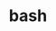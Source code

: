 ---
title: "bash"
layout: cache
categories: [package, develop]
meta: {"compilers": ["apple-clang@=15.0.0", "gcc@=10.2.1", "gcc@=10.5.0", "gcc@=11.4.0", "gcc@=13.3.0"], "num_specs": 14, "num_specs_by_stack": {"developer-tools-aarch64-linux-gnu": 4, "developer-tools-darwin": 1, "developer-tools-manylinux2014": 1, "developer-tools-x86_64_v3-linux-gnu": 4, "e4s": 4, "hep": 4, "root": 14}, "oss": ["centos7", "rhel8", "ubuntu22.04", "ventura"], "platforms": ["darwin", "linux"], "stacks": ["developer-tools-aarch64-linux-gnu", "developer-tools-darwin", "developer-tools-manylinux2014", "developer-tools-x86_64_v3-linux-gnu", "e4s", "hep", "root"], "targets": ["aarch64", "x86_64_v3"], "versions": ["5.2"]}
spec_details: [{"compiler": "gcc@=10.5.0", "hash": "6t3v2jnfilxenwx2neu7w546olfusd5e", "os": "centos7", "platform": "linux", "size": "-", "stacks": ["developer-tools-x86_64_v3-linux-gnu", "root"], "tarball": "https://binaries.spack.io/develop/build_cache/linux-centos7-x86_64_v3/gcc-10.5.0/bash-5.2/linux-centos7-x86_64_v3-gcc-10.5.0-bash-5.2-6t3v2jnfilxenwx2neu7w546olfusd5e.spack", "target": "x86_64_v3", "variants": ["build_system=autotools", "patches=013ec6c,094b4fd,125cacb,155853b,15c93f4,1c48cec,2500a3f,2fb107c,325c268,3882772,3ef9246,45cc5e1,4641dd4,5138f48,6042780,6a090cd,6b4bd92,78b5230,7b9c77d,821a0a4,831b5f2,8334b88,899fbb3,8a2c1c3,96ee1f5,9715344,af90550,b6fc252,c2d1b7b,c3ff732,c7705e0,d1e0566,e12a890,ece0eb5,ef73905,f42f2fe,f95a817"], "versions": ["5.2"]}, {"compiler": "gcc@=10.5.0", "hash": "7b236tqxbm3ky5xf2p5lbnqsoy76k5s2", "os": "centos7", "platform": "linux", "size": "-", "stacks": ["developer-tools-x86_64_v3-linux-gnu", "root"], "tarball": "https://binaries.spack.io/develop/build_cache/linux-centos7-x86_64_v3/gcc-10.5.0/bash-5.2/linux-centos7-x86_64_v3-gcc-10.5.0-bash-5.2-7b236tqxbm3ky5xf2p5lbnqsoy76k5s2.spack", "target": "x86_64_v3", "variants": ["build_system=autotools", "patches=013ec6c,094b4fd,125cacb,155853b,15c93f4,1c48cec,2500a3f,2fb107c,325c268,3882772,3ef9246,45cc5e1,4641dd4,5138f48,6042780,6a090cd,6b4bd92,78b5230,7b9c77d,821a0a4,831b5f2,8334b88,899fbb3,8a2c1c3,96ee1f5,9715344,af90550,b6fc252,c2d1b7b,c3ff732,c7705e0,d1e0566,e12a890,ece0eb5,ef73905,f42f2fe,f95a817"], "versions": ["5.2"]}, {"compiler": "gcc@=10.2.1", "hash": "7rw6mahkn4ca5spwg2o62yan4slyywf2", "os": "centos7", "platform": "linux", "size": "-", "stacks": ["developer-tools-manylinux2014", "root"], "tarball": "https://binaries.spack.io/develop/build_cache/linux-centos7-x86_64_v3/gcc-10.2.1/bash-5.2/linux-centos7-x86_64_v3-gcc-10.2.1-bash-5.2-7rw6mahkn4ca5spwg2o62yan4slyywf2.spack", "target": "x86_64_v3", "variants": ["build_system=autotools", "patches=094b4fd,155853b,1c48cec,2500a3f,2fb107c,325c268,3882772,3ef9246,45cc5e1,4641dd4,5138f48,6a090cd,6b4bd92,78b5230,831b5f2,8334b88,96ee1f5,9715344,af90550,b6fc252,c7705e0,d1e0566,ece0eb5,ef73905,f42f2fe,f95a817"], "versions": ["5.2"]}, {"compiler": "apple-clang@=15.0.0", "hash": "dqrxqzpiiraqalwwza22ygy3fgb4jthj", "os": "ventura", "platform": "darwin", "size": "-", "stacks": ["developer-tools-darwin", "root"], "tarball": "https://binaries.spack.io/develop/build_cache/darwin-ventura-aarch64/apple-clang-15.0.0/bash-5.2/darwin-ventura-aarch64-apple-clang-15.0.0-bash-5.2-dqrxqzpiiraqalwwza22ygy3fgb4jthj.spack", "target": "aarch64", "variants": ["build_system=autotools", "patches=094b4fd,155853b,1c48cec,2500a3f,2fb107c,325c268,3882772,3ef9246,45cc5e1,4641dd4,5138f48,6a090cd,6b4bd92,78b5230,831b5f2,8334b88,96ee1f5,9715344,af90550,b6fc252,c7705e0,d1e0566,ece0eb5,ef73905,f42f2fe,f95a817"], "versions": ["5.2"]}, {"compiler": "gcc@=13.3.0", "hash": "gpem7librkf3in4we4wpf5vdksj7zgcf", "os": "rhel8", "platform": "linux", "size": "-", "stacks": ["developer-tools-aarch64-linux-gnu", "root"], "tarball": "https://binaries.spack.io/develop/build_cache/linux-rhel8-aarch64/gcc-13.3.0/bash-5.2/linux-rhel8-aarch64-gcc-13.3.0-bash-5.2-gpem7librkf3in4we4wpf5vdksj7zgcf.spack", "target": "aarch64", "variants": ["build_system=autotools", "patches=013ec6c,094b4fd,125cacb,155853b,15c93f4,1c48cec,2500a3f,2fb107c,325c268,3882772,3ef9246,45cc5e1,4641dd4,5138f48,6042780,6a090cd,6b4bd92,78b5230,7b9c77d,821a0a4,831b5f2,8334b88,899fbb3,8a2c1c3,96ee1f5,9715344,af90550,b6fc252,c2d1b7b,c3ff732,c7705e0,d1e0566,e12a890,ece0eb5,ef73905,f42f2fe,f95a817"], "versions": ["5.2"]}, {"compiler": "gcc@=10.5.0", "hash": "igveh2f5kp4exqdaqdnungjqsxi7txtb", "os": "centos7", "platform": "linux", "size": "-", "stacks": ["developer-tools-x86_64_v3-linux-gnu", "root"], "tarball": "https://binaries.spack.io/develop/build_cache/linux-centos7-x86_64_v3/gcc-10.5.0/bash-5.2/linux-centos7-x86_64_v3-gcc-10.5.0-bash-5.2-igveh2f5kp4exqdaqdnungjqsxi7txtb.spack", "target": "x86_64_v3", "variants": ["build_system=autotools", "patches=013ec6c,094b4fd,125cacb,155853b,15c93f4,1c48cec,2500a3f,2fb107c,325c268,3882772,3ef9246,45cc5e1,4641dd4,5138f48,6042780,6a090cd,6b4bd92,78b5230,7b9c77d,821a0a4,831b5f2,8334b88,899fbb3,8a2c1c3,96ee1f5,9715344,af90550,b6fc252,c2d1b7b,c3ff732,c7705e0,d1e0566,e12a890,ece0eb5,ef73905,f42f2fe,f95a817"], "versions": ["5.2"]}, {"compiler": "gcc@=13.3.0", "hash": "ljnavfafuawxbbyb5uwok56sgtsbiduj", "os": "rhel8", "platform": "linux", "size": "-", "stacks": ["developer-tools-aarch64-linux-gnu", "root"], "tarball": "https://binaries.spack.io/develop/build_cache/linux-rhel8-aarch64/gcc-13.3.0/bash-5.2/linux-rhel8-aarch64-gcc-13.3.0-bash-5.2-ljnavfafuawxbbyb5uwok56sgtsbiduj.spack", "target": "aarch64", "variants": ["build_system=autotools", "patches=013ec6c,094b4fd,125cacb,155853b,15c93f4,1c48cec,2500a3f,2fb107c,325c268,3882772,3ef9246,45cc5e1,4641dd4,5138f48,6042780,6a090cd,6b4bd92,78b5230,7b9c77d,821a0a4,831b5f2,8334b88,899fbb3,8a2c1c3,96ee1f5,9715344,af90550,b6fc252,c2d1b7b,c3ff732,c7705e0,d1e0566,e12a890,ece0eb5,ef73905,f42f2fe,f95a817"], "versions": ["5.2"]}, {"compiler": "gcc@=11.4.0", "hash": "ltjbopmsecs6xjcj53yrkcboszi2xx73", "os": "ubuntu22.04", "platform": "linux", "size": "-", "stacks": ["e4s", "hep", "root"], "tarball": "https://binaries.spack.io/develop/build_cache/linux-ubuntu22.04-x86_64_v3/gcc-11.4.0/bash-5.2/linux-ubuntu22.04-x86_64_v3-gcc-11.4.0-bash-5.2-ltjbopmsecs6xjcj53yrkcboszi2xx73.spack", "target": "x86_64_v3", "variants": ["build_system=autotools", "patches=013ec6c,094b4fd,125cacb,155853b,15c93f4,1c48cec,2500a3f,2fb107c,325c268,3882772,3ef9246,45cc5e1,4641dd4,5138f48,6042780,6a090cd,6b4bd92,78b5230,7b9c77d,821a0a4,831b5f2,8334b88,899fbb3,8a2c1c3,96ee1f5,9715344,af90550,b6fc252,c2d1b7b,c3ff732,c7705e0,d1e0566,e12a890,ece0eb5,ef73905,f42f2fe,f95a817"], "versions": ["5.2"]}, {"compiler": "gcc@=13.3.0", "hash": "moo6gb6n7zqpe3waur5vpy7ugcn3cyc6", "os": "rhel8", "platform": "linux", "size": "-", "stacks": ["developer-tools-aarch64-linux-gnu", "root"], "tarball": "https://binaries.spack.io/develop/build_cache/linux-rhel8-aarch64/gcc-13.3.0/bash-5.2/linux-rhel8-aarch64-gcc-13.3.0-bash-5.2-moo6gb6n7zqpe3waur5vpy7ugcn3cyc6.spack", "target": "aarch64", "variants": ["build_system=autotools", "patches=013ec6c,094b4fd,125cacb,155853b,15c93f4,1c48cec,2500a3f,2fb107c,325c268,3882772,3ef9246,45cc5e1,4641dd4,5138f48,6042780,6a090cd,6b4bd92,78b5230,7b9c77d,821a0a4,831b5f2,8334b88,899fbb3,8a2c1c3,96ee1f5,9715344,af90550,b6fc252,c2d1b7b,c3ff732,c7705e0,d1e0566,e12a890,ece0eb5,ef73905,f42f2fe,f95a817"], "versions": ["5.2"]}, {"compiler": "gcc@=11.4.0", "hash": "pugotj72s6x45yntne3ubdkncclkvubc", "os": "ubuntu22.04", "platform": "linux", "size": "-", "stacks": ["e4s", "hep", "root"], "tarball": "https://binaries.spack.io/develop/build_cache/linux-ubuntu22.04-x86_64_v3/gcc-11.4.0/bash-5.2/linux-ubuntu22.04-x86_64_v3-gcc-11.4.0-bash-5.2-pugotj72s6x45yntne3ubdkncclkvubc.spack", "target": "x86_64_v3", "variants": ["build_system=autotools", "patches=013ec6c,094b4fd,125cacb,155853b,15c93f4,1c48cec,2500a3f,2fb107c,325c268,3882772,3ef9246,45cc5e1,4641dd4,5138f48,6042780,6a090cd,6b4bd92,78b5230,7b9c77d,821a0a4,831b5f2,8334b88,899fbb3,8a2c1c3,96ee1f5,9715344,af90550,b6fc252,c2d1b7b,c3ff732,c7705e0,d1e0566,e12a890,ece0eb5,ef73905,f42f2fe,f95a817"], "versions": ["5.2"]}, {"compiler": "gcc@=11.4.0", "hash": "s546hftmfki2hsyqvtniuuckthlwmucd", "os": "ubuntu22.04", "platform": "linux", "size": "-", "stacks": ["e4s", "hep", "root"], "tarball": "https://binaries.spack.io/develop/build_cache/linux-ubuntu22.04-x86_64_v3/gcc-11.4.0/bash-5.2/linux-ubuntu22.04-x86_64_v3-gcc-11.4.0-bash-5.2-s546hftmfki2hsyqvtniuuckthlwmucd.spack", "target": "x86_64_v3", "variants": ["build_system=autotools", "patches=013ec6c,094b4fd,125cacb,155853b,15c93f4,1c48cec,2500a3f,2fb107c,325c268,3882772,3ef9246,45cc5e1,4641dd4,5138f48,6042780,6a090cd,6b4bd92,78b5230,7b9c77d,821a0a4,831b5f2,8334b88,899fbb3,8a2c1c3,96ee1f5,9715344,af90550,b6fc252,c2d1b7b,c3ff732,c7705e0,d1e0566,e12a890,ece0eb5,ef73905,f42f2fe,f95a817"], "versions": ["5.2"]}, {"compiler": "gcc@=11.4.0", "hash": "uo2qyyjn6kwbk6qvbubpoxtiwwmjmkmd", "os": "ubuntu22.04", "platform": "linux", "size": "-", "stacks": ["e4s", "hep", "root"], "tarball": "https://binaries.spack.io/develop/build_cache/linux-ubuntu22.04-x86_64_v3/gcc-11.4.0/bash-5.2/linux-ubuntu22.04-x86_64_v3-gcc-11.4.0-bash-5.2-uo2qyyjn6kwbk6qvbubpoxtiwwmjmkmd.spack", "target": "x86_64_v3", "variants": ["build_system=autotools", "patches=013ec6c,094b4fd,125cacb,155853b,15c93f4,1c48cec,2500a3f,2fb107c,325c268,3882772,3ef9246,45cc5e1,4641dd4,5138f48,6042780,6a090cd,6b4bd92,78b5230,7b9c77d,821a0a4,831b5f2,8334b88,899fbb3,8a2c1c3,96ee1f5,9715344,af90550,b6fc252,c2d1b7b,c3ff732,c7705e0,d1e0566,e12a890,ece0eb5,ef73905,f42f2fe,f95a817"], "versions": ["5.2"]}, {"compiler": "gcc@=13.3.0", "hash": "y3kptwv7qgifwpeoczyoscusmbzllcgn", "os": "rhel8", "platform": "linux", "size": "-", "stacks": ["developer-tools-aarch64-linux-gnu", "root"], "tarball": "https://binaries.spack.io/develop/build_cache/linux-rhel8-aarch64/gcc-13.3.0/bash-5.2/linux-rhel8-aarch64-gcc-13.3.0-bash-5.2-y3kptwv7qgifwpeoczyoscusmbzllcgn.spack", "target": "aarch64", "variants": ["build_system=autotools", "patches=013ec6c,094b4fd,125cacb,155853b,15c93f4,1c48cec,2500a3f,2fb107c,325c268,3882772,3ef9246,45cc5e1,4641dd4,5138f48,6042780,6a090cd,6b4bd92,78b5230,7b9c77d,821a0a4,831b5f2,8334b88,899fbb3,8a2c1c3,96ee1f5,9715344,af90550,b6fc252,c2d1b7b,c3ff732,c7705e0,d1e0566,e12a890,ece0eb5,ef73905,f42f2fe,f95a817"], "versions": ["5.2"]}, {"compiler": "gcc@=10.5.0", "hash": "zwz6kdwbse6mlwi2gk3y2j46yfyfuh56", "os": "centos7", "platform": "linux", "size": "-", "stacks": ["developer-tools-x86_64_v3-linux-gnu", "root"], "tarball": "https://binaries.spack.io/develop/build_cache/linux-centos7-x86_64_v3/gcc-10.5.0/bash-5.2/linux-centos7-x86_64_v3-gcc-10.5.0-bash-5.2-zwz6kdwbse6mlwi2gk3y2j46yfyfuh56.spack", "target": "x86_64_v3", "variants": ["build_system=autotools", "patches=013ec6c,094b4fd,125cacb,155853b,15c93f4,1c48cec,2500a3f,2fb107c,325c268,3882772,3ef9246,45cc5e1,4641dd4,5138f48,6042780,6a090cd,6b4bd92,78b5230,7b9c77d,821a0a4,831b5f2,8334b88,899fbb3,8a2c1c3,96ee1f5,9715344,af90550,b6fc252,c2d1b7b,c3ff732,c7705e0,d1e0566,e12a890,ece0eb5,ef73905,f42f2fe,f95a817"], "versions": ["5.2"]}]
---